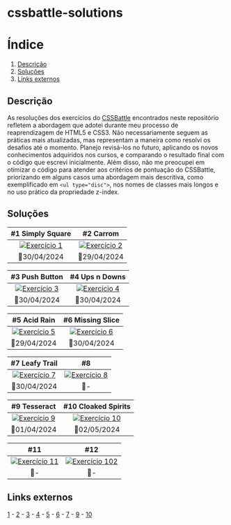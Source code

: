 # cssbattle-solutions

# Índice
1. [Descrição](#Descrição)
2. [Soluções](#Soluções)
3. [Links externos](#Links-externos)

## Descrição

As resoluções dos exercícios do [CSSBattle](https://cssbattle.dev) encontrados neste repositório refletem a abordagem que adotei durante meu processo de reaprendizagem de HTML5 e CSS3. Não necessariamente seguem as práticas mais atualizadas, mas representam a maneira como resolvi os desafios até o momento. Planejo revisá-los no futuro, aplicando os novos conhecimentos adquiridos nos cursos, e comparando o resultado final com o código que escrevi inicialmente. Além disso, não me preocupei em otimizar o código para atender aos critérios de pontuação do CSSBattle, priorizando em alguns casos uma abordagem mais descritiva, como exemplificado em  `<ul type="disc">`, nos nomes de classes mais longos e no uso prático da propriedade z-index.

## Soluções

| #1 Simply Square | #2 Carrom |
|:---:|:---:|
|[![Exercício 1](https://cssbattle.dev/targets/1.png "Exercício 1")](/solutions/001.md)|[![Exercício 2](https://cssbattle.dev/targets/2.png "Exercício 2")](/solutions/002.md)|
|📅30/04/2024|📅29/04/2024|

| #3 Push Button | #4 Ups n Downs |
|:---:|:---:|
|[![Exercício 3](https://cssbattle.dev/targets/3.png "Exercício 3")](/solutions/003.md)|[![Exercício 4](https://cssbattle.dev/targets/4.png "Exercício 4")](/solutions/004.md)|
|📅30/04/2024|📅30/04/2024|

| #5 Acid Rain | #6 Missing Slice |
|:---:|:---:|
|[![Exercício 5](https://cssbattle.dev/targets/5.png "Exercício 5")](/solutions/005.md)|[![Exercício 6](https://cssbattle.dev/targets/6.png "Exercício 6")](/solutions/006.md)|
|📅29/04/2024|📅30/04/2024|

| #7 Leafy Trail | #8 |
|:---:|:---:|
|[![Exercício 7](https://cssbattle.dev/targets/7.png "Exercício 7")](/solutions/007.md)|[![Exercício 8](https://cssbattle.dev/targets/8.png "Exercício 8")](#)|
|📅30/04/2024|📅-|

| #9 Tesseract | #10 Cloaked Spirits |
|:---:|:---:|
|[![Exercício 9](https://cssbattle.dev/targets/9.png "Exercício 9")](/solutions/009.md)|[![Exercício 10](https://cssbattle.dev/targets/10.png "Exercício 10")](/solutions/010.md)|
|📅01/04/2024|📅02/05/2024|

| #11 | #12 |
|:---:|:---:|
|[![Exercício 11](https://cssbattle.dev/targets/11.png "Exercício 11")](#)|[![Exercício 102](https://cssbattle.dev/targets/12.png "Exercício 12")](#)|
|📅-|📅-|

## Links externos

[1](https://cssbattle.dev/play/1) - [2](https://cssbattle.dev/play/2) - [3](https://cssbattle.dev/play/3) - [4](https://cssbattle.dev/play/4) - [5](https://cssbattle.dev/play/5) - [6](https://cssbattle.dev/play/6) - [7](https://cssbattle.dev/play/7) - [9](https://cssbattle.dev/play/9) - [10](https://cssbattle.dev/play/10)